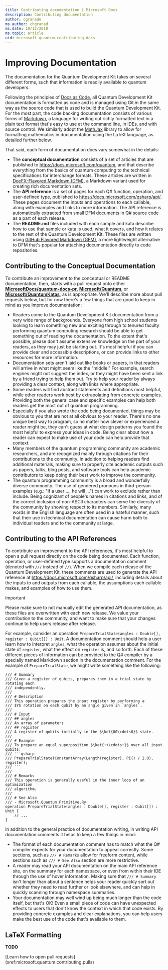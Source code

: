 ```yaml
---
title: Contributing documentation | Microsoft Docs
description: Contributing documentation
author: cgranade
ms.author: chgranad
ms.date: 10/12/2018
ms.topic: article
uid: microsoft.quantum.contributing.docs
---
```


# Improving Documentation #

The documentation for the Quantum Development Kit takes on several different forms, such that information is readily available to quantum developers.

Following the principles of [Docs as Code](https://www.writethedocs.org/guide/docs-as-code/), all Quantum Development Kit documentation is formatted as code and is managed using Git in the same way as the source code that is used to build the Quantum Development Kit.
For the most part, the code backing documentation consists of various forms of [Markdown](https://daringfireball.net/projects/markdown/), a language for writing out richly formatted text in a plain text format that's easy to use at the command line, in IDEs, and with source control.
We similarly adopt the [MathJax](https://www.mathjax.org/) library to allow for formatting mathematics in documentation using the LaTeX language, as detailed further below.


That said, each form of documentation does vary somewhat in the details:

- The **conceptual documentation** consists of a set of articles that are published to https://docs.microsoft.com/quantum, and that describe everything from the basics of quantum computing to the technical specifications for interchange formats. These articles are written in [DocFX-Flavored Markdown (DFM)](https://dotnet.github.io/docfx/spec/docfx_flavored_markdown.html), a Markdown variant used for creating rich documentation sets.
- The **API reference** is a set of pages for each Q# function, operation, and user-defined type, published to https://docs.microsoft.com/qsharp/api/. These pages document the inputs and operations to each callable, along with examples and links to more information. The API reference is automatically extracted from small DFM documents in Q# source code as a part of each release.
- The **README<!---->.md** files included with each sample and kata describe how to use that sample or kata is used, what it covers, and how it relates to the rest of the Quantum Development Kit. These files are written using [GitHub Flavored Markdown (GFM)](https://github.github.com/gfm/), a more lightweight alternative to DFM that's popular for attaching documentation directly to code repositories.

## Contributing to the Conceptual Documentation ##

To contribute an improvement to the conceptual or README documentation, then, starts with a pull request onto either [**MicrosoftDocs/quantum-docs-pr**](https://github.com/MicrosoftDocs/quantum-docs-pr/
), [**Microsoft/Quantum**](https://github.com/Microsoft/Quantum), or [**Microsoft/QuantumKatas**](https://github.com/Microsoft/QuantumKatas), as is appropriate.
We'll describe more about pull requests below, but for now there's a few things that are good to keep in mind as you improve documentation:

- Readers come to the Quantum Development Kit documentation from a very wide range of backgrounds. Everyone from high school students looking to learn something new and exciting through to tenured faculty performing quantum computing research should be able to get something out of reading the documentation. To the extent that's possible, please don't assume extensive knowledge on the part of your readers, as they may just be starting out. It's most helpful if you can provide clear and accessible descriptions, or can provide links to other resources for more information.
- Documentation sets aren't laid out like books or papers, in that readers will arrive in what might seem like the "middle." For example, search engines might not suggest the index, or they might have been sent a link by a friend trying to help them out. Try to help your reader by always providing a clear context, along with links where appropriate.
- Some readers will find abstract statements and definitions most helpful, while other readers work best by extrapolating from concrete examples. Providing both the general case and specific examples can help both readers get the most out of quantum programming.
- Especially if you also wrote the code being documented, things may be obvious to you that are not at all obvious to your reader. There's no one unique best way to program, so no matter how clever or experienced a reader might be, they can't guess at what design patterns you found the most helpful to express your ideas in code. Being clear about how a reader can expect to make use of your code can help provide that context.
- Many members of the quantum programming community are academic researchers, and are recognized mainly through citations for their contributions to the community. In addition to helping readers find additional materials, making sure to properly cite academic outputs such as papers, talks, blog posts, and software tools can help academic contributors to keep doing their best work to improve the community.
- The quantum programming community is a broad and wonderfully diverse community. The use of gendered pronouns in third-person examples (e.g.: "if a user ..., he will ...") can work to exclude rather than include. Being cognizant of people's names in citations and links, and of the correct inclusion of non-ASCII characters can serve the diversity of the community by showing respect to its members. Similarly, many words in the English language are often used in a hateful manner, such that their use in technical documentation can cause harm both to individual readers and to the community at large.

## Contributing to the API References ##

To contribute an improvement to the API references, it's most helpful to open a pull request directly on the code being documented.
Each function, operation, or user-defined type supports a documentation comment (denoted with `///` instead of `//`).
When we compile each release of the Quantum Development Kit, these comments are used to generate the API reference at https://docs.microsoft.com/qsharp/api/, including details about the inputs to and outputs from each callable, the assumptions each callable makes, and examples of how to use them.

> [!IMPORTANT]
> Please make sure to not manually edit the generated API documentation, as these files are overwritten with each new release.
> We value your contribution to the community, and want to make sure that your changes continue to help users release after release.

For example, consider an operation `PrepareTrialState(angles : Double[], register : Qubit[]) : Unit`.
A documentation comment should help a user learn how to interpret `angles`, what the operation assumes about the initial state of `register`, what the effect on `register` is, and so forth.
Each of these different pieces of information can be provided to the Q# compiler by a specially named Markdown section in the documentation comment.
For the example of `PrepareTrialState`, we might write something like the following:

```qsharp
/// # Summary
/// Given a register of qubits, prepares them in a trial state by rotating each
/// independently.
///
/// # Description
/// This operation prepares the input register by performing a
/// $Y$ rotation on each qubit by an angle given in `angles`.
///
/// # Input
/// ## angles
/// An array of parameters
/// ## register
/// A register of qubits initially in the $\ket{00\cdots0}$ state.
///
/// # Example
/// To prepare an equal superposition $\ket{++\cdots+}$ over all input qubits:
/// ```qsharp
/// PrepareTrialState(ConstantArray(Length(register), PI() / 2.0), register);
/// ```
///
/// # Remarks
/// This operation is generally useful in the inner loop of an optimization
/// algorithm.
///
/// # See Also
/// - Microsoft.Quantum.Primitive.Ry
operation PrepareTrialState(angles : Double[], register : Qubit[]) : Unit {
    // ...
}
```

In addition to the general practice of documentation writing, in writing API documentation comments it helps to keep a few things in mind:

- The format of each documentation comment has to match what the Q# compiler expects for your documentation to appear correctly. Some sections, such as `/// # Remarks` allow for freeform content, while sections such as `/// # See Also` section are more restrictive.
- A reader may read your API documentation on the main API reference site, on the summary for each namespace, or even from within their IDE through the use of hover information. Making sure that `/// # Summary` isn't longer than about a sentence helps your reader quickly sort out whether they need to read further or look elsewhere, and can help in quickly scanning through namespace summaries.
- Your documentation may well wind up being much longer than the code itself, but that's OK! Even a small piece of code can have unexpected effects to users that don't know the context in which that code exists. By providing concrete examples and clear explanations, you can help users make the best use of the code that's available to them.

## LaTeX Formatting ##

**TODO**

<div class="nextstepaction">
[Learn how to open pull requests](xref:microsoft.quantum.contributing.pulls)
</div>

